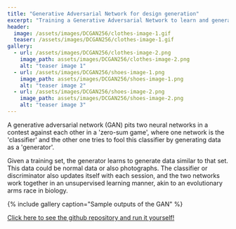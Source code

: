 ```yaml
---
title: "Generative Adversarial Network for design generation"
excerpt: "Training a Generative Adversarial Network to learn and generate pictures and designs of your choice"
header:
  image: /assets/images/DCGAN256/clothes-image-1.gif
  teaser: /assets/images/DCGAN256/clothes-image-1.gif
gallery:
  - url: /assets/images/DCGAN256/clothes-image-2.png
    image_path: assets/images/DCGAN256/clothes-image-2.png
    alt: "teaser image 1"
  - url: /assets/images/DCGAN256/shoes-image-1.png
    image_path: assets/images/DCGAN256/shoes-image-1.png
    alt: "teaser image 2"
  - url: /assets/images/DCGAN256/shoes-image-2.png
    image_path: assets/images/DCGAN256/shoes-image-2.png
    alt: "teaser image 3"
---
```


A generative adversarial network (GAN) pits two neural networks in a contest against each other in a 'zero-sum game', where one network is the 'classifier' and the other one tries to fool this classifier by generating data as a 'generator'.

Given a training set, the generator learns to generate data similar to that set. This data could be normal data or also photographs. The classifier or discriminator also updates itself with each session, and the two networks work together in an unsupervised learning manner, akin to an evolutionary arms race in biology.


{% include gallery caption="Sample outputs of the GAN" %}

<a href="https://github.com/tonberry22/DCGAN256" target="_blank">Click here to see the github repository and run it yourself!</a>